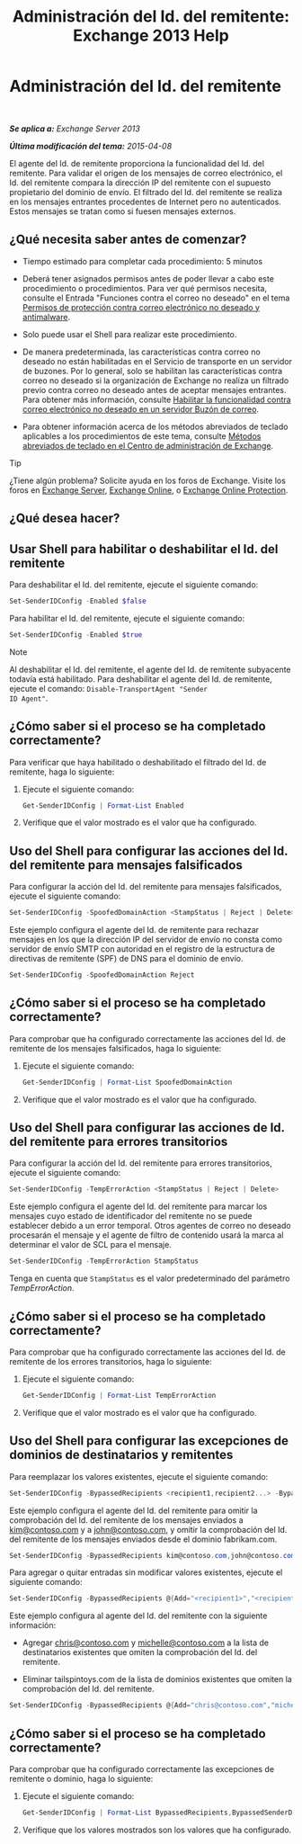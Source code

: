 ﻿---
title: 'Administración del Id. del remitente: Exchange 2013 Help'
TOCTitle: Administración del Id. del remitente
ms:assetid: 2e7b646a-8a66-4be7-a7c1-0bd43bb79a5b
ms:mtpsurl: https://technet.microsoft.com/es-es/library/Aa997136(v=EXCHG.150)
ms:contentKeyID: 49895543
ms.date: 05/22/2018
mtps_version: v=EXCHG.150
ms.translationtype: MT
---

# Administración del Id. del remitente

 

_**Se aplica a:** Exchange Server 2013_

_**Última modificación del tema:** 2015-04-08_

El agente del Id. de remitente proporciona la funcionalidad del Id. del remitente. Para validar el origen de los mensajes de correo electrónico, el Id. del remitente compara la dirección IP del remitente con el supuesto propietario del dominio de envío. El filtrado del Id. del remitente se realiza en los mensajes entrantes procedentes de Internet pero no autenticados. Estos mensajes se tratan como si fuesen mensajes externos.

## ¿Qué necesita saber antes de comenzar?

  - Tiempo estimado para completar cada procedimiento: 5 minutos

  - Deberá tener asignados permisos antes de poder llevar a cabo este procedimiento o procedimientos. Para ver qué permisos necesita, consulte el Entrada "Funciones contra el correo no deseado" en el tema [Permisos de protección contra correo electrónico no deseado y antimalware](anti-spam-and-anti-malware-permissions-exchange-2013-help.md).

  - Solo puede usar el Shell para realizar este procedimiento.

  - De manera predeterminada, las características contra correo no deseado no están habilitadas en el Servicio de transporte en un servidor de buzones. Por lo general, solo se habilitan las características contra correo no deseado si la organización de Exchange no realiza un filtrado previo contra correo no deseado antes de aceptar mensajes entrantes. Para obtener más información, consulte [Habilitar la funcionalidad contra correo electrónico no deseado en un servidor Buzón de correo](enable-anti-spam-functionality-on-mailbox-servers-exchange-2013-help.md).

  - Para obtener información acerca de los métodos abreviados de teclado aplicables a los procedimientos de este tema, consulte [Métodos abreviados de teclado en el Centro de administración de Exchange](keyboard-shortcuts-in-the-exchange-admin-center-exchange-online-protection-help.md).


> [!TIP]
> ¿Tiene algún problema? Solicite ayuda en los foros de Exchange. Visite los foros en <A href="https://go.microsoft.com/fwlink/p/?linkid=60612">Exchange Server</A>, <A href="https://go.microsoft.com/fwlink/p/?linkid=267542">Exchange Online</A>, o <A href="https://go.microsoft.com/fwlink/p/?linkid=285351">Exchange Online Protection</A>.



## ¿Qué desea hacer?

## Usar Shell para habilitar o deshabilitar el Id. del remitente

Para deshabilitar el Id. del remitente, ejecute el siguiente comando:

```powershell
Set-SenderIDConfig -Enabled $false
```

Para habilitar el Id. del remitente, ejecute el siguiente comando:

```powershell
Set-SenderIDConfig -Enabled $true
```


> [!NOTE]
> Al deshabilitar el Id. del remitente, el agente del Id. de remitente subyacente todavía está habilitado. Para deshabilitar el agente del Id. de remitente, ejecute el comando: <CODE>Disable-TransportAgent "Sender ID Agent"</CODE>.



## ¿Cómo saber si el proceso se ha completado correctamente?

Para verificar que haya habilitado o deshabilitado el filtrado del Id. de remitente, haga lo siguiente:

1.  Ejecute el siguiente comando:
    
    ```powershell
    Get-SenderIDConfig | Format-List Enabled
    ```

2.  Verifique que el valor mostrado es el valor que ha configurado.

## Uso del Shell para configurar las acciones del Id. del remitente para mensajes falsificados

Para configurar la acción del Id. del remitente para mensajes falsificados, ejecute el siguiente comando:

```powershell
Set-SenderIDConfig -SpoofedDomainAction <StampStatus | Reject | Delete>
```

Este ejemplo configura el agente del Id. de remitente para rechazar mensajes en los que la dirección IP del servidor de envío no consta como servidor de envío SMTP con autoridad en el registro de la estructura de directivas de remitente (SPF) de DNS para el dominio de envío.

```powershell
Set-SenderIDConfig -SpoofedDomainAction Reject
```

## ¿Cómo saber si el proceso se ha completado correctamente?

Para comprobar que ha configurado correctamente las acciones del Id. de remitente de los mensajes falsificados, haga lo siguiente:

1.  Ejecute el siguiente comando:
    
    ```powershell
    Get-SenderIDConfig | Format-List SpoofedDomainAction
    ```

2.  Verifique que el valor mostrado es el valor que ha configurado.

## Uso del Shell para configurar las acciones de Id. del remitente para errores transitorios

Para configurar la acción del Id. del remitente para errores transitorios, ejecute el siguiente comando:

```powershell
Set-SenderIDConfig -TempErrorAction <StampStatus | Reject | Delete>
```

Este ejemplo configura el agente del Id. del remitente para marcar los mensajes cuyo estado de identificador del remitente no se puede establecer debido a un error temporal. Otros agentes de correo no deseado procesarán el mensaje y el agente de filtro de contenido usará la marca al determinar el valor de SCL para el mensaje.

```powershell
Set-SenderIDConfig -TempErrorAction StampStatus
```

Tenga en cuenta que `StampStatus` es el valor predeterminado del parámetro *TempErrorAction*.

## ¿Cómo saber si el proceso se ha completado correctamente?

Para comprobar que ha configurado correctamente las acciones del Id. de remitente de los errores transitorios, haga lo siguiente:

1.  Ejecute el siguiente comando:
    
    ```powershell
    Get-SenderIDConfig | Format-List TempErrorAction
    ```

2.  Verifique que el valor mostrado es el valor que ha configurado.

## Uso del Shell para configurar las excepciones de dominios de destinatarios y remitentes

Para reemplazar los valores existentes, ejecute el siguiente comando:

```powershell
Set-SenderIDConfig -BypassedRecipients <recipient1,recipient2...> -BypassedSenderDomains <domain1,domain2...>
```

Este ejemplo configura el agente del Id. del remitente para omitir la comprobación del Id. del remitente de los mensajes enviados a kim@contoso.com y a john@contoso.com, y omitir la comprobación del Id. del remitente de los mensajes enviados desde el dominio fabrikam.com.

```powershell
Set-SenderIDConfig -BypassedRecipients kim@contoso.com,john@contoso.com -BypassedSenderDomains fabrikam.com
```

Para agregar o quitar entradas sin modificar valores existentes, ejecute el siguiente comando:

```powershell
Set-SenderIDConfig -BypassedRecipients @{Add="<recipient1>","<recipient2>"...; Remove="<recipient1>","<recipient2>"...} -BypassedSenderDomains @{Add="<domain1>","<domain2>"...; Remove="<domain1>","<domain2>"...}
```

Este ejemplo configura al agente del Id. del remitente con la siguiente información:

  - Agregar chris@contoso.com y michelle@contoso.com a la lista de destinatarios existentes que omiten la comprobación del Id. del remitente.

  - Eliminar tailspintoys.com de la lista de dominios existentes que omiten la comprobación del Id. del remitente.

<!-- end list -->

```powershell
Set-SenderIDConfig -BypassedRecipients @{Add="chris@contoso.com","michelle@contoso.com"} -BypassedSenderDomains @{Remove="tailspintoys.com"}
```

## ¿Cómo saber si el proceso se ha completado correctamente?

Para comprobar que ha configurado correctamente las excepciones de remitente o dominio, haga lo siguiente:

1.  Ejecute el siguiente comando:
    
    ```powershell
    Get-SenderIDConfig | Format-List BypassedRecipients,BypassedSenderDomains
    ```

2.  Verifique que los valores mostrados son los valores que ha configurado.

